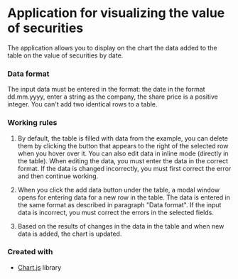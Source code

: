 # Application for visualizing the value of securities

The application allows you to display on the chart the data added to the table on the value of securities by date.

### Data format

The input data must be entered in the format: the date in the format dd.mm.yyyy, enter a string as the company, the share price is a positive integer. 
You can't add two identical rows to a table.

### Working rules

1. By default, the table is filled with data from the example, you can delete them by clicking the button that appears to the right of
the selected row when you hover over it. 
You can also edit data in inline mode (directly in the table). 
When editing the data, you must enter the data in the correct format. 
If the data is changed incorrectly, you must first correct the error and then continue working.

2. When you click the add data button under the table, a modal window opens for entering data for a new row in the table. 
The data is entered in the same format as described in paragraph "Data format". 
If the input data is incorrect, you must correct the errors in the selected fields.

3. Based on the results of changes in the data in the table and when new data is added, the chart is updated.

### Created with

* [Chart.js](https://www.chartjs.org/docs/latest/) library
